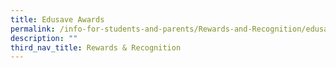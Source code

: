 ```yaml
---
title: Edusave Awards
permalink: /info-for-students-and-parents/Rewards-and-Recognition/edusave-awards/
description: ""
third_nav_title: Rewards & Recognition
---
```


